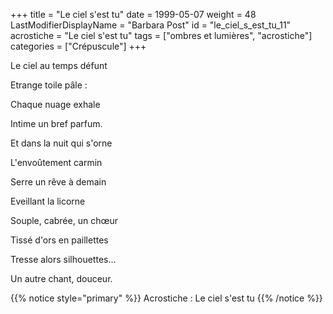 +++
title = "Le ciel s'est tu"
date = 1999-05-07
weight = 48
LastModifierDisplayName = "Barbara Post"
id = "le_ciel_s_est_tu_11"
acrostiche = "Le ciel s'est tu"
tags = ["ombres et lumières", "acrostiche"]
categories = ["Crépuscule"]
+++

Le ciel au temps défunt

Etrange toile pâle :

Chaque nuage exhale

Intime un bref parfum.

Et dans la nuit qui s'orne

L'envoûtement carmin

Serre un rêve à demain

Eveillant la licorne

Souple, cabrée, un chœur

Tissé d'ors en paillettes

Tresse alors silhouettes...

Un autre chant, douceur.

{{% notice style="primary" %}}
Acrostiche : Le ciel s'est tu
{{% /notice %}}
